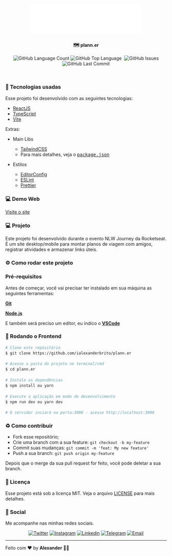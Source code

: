 
<h1 align="center">
  <img src="public/logo.svg" />
</h1>
<h4 align="center">
 <b>🗺️ plann.er</b>
</h4>
<p align="center">
  <img alt="GitHub Language Count" src="https://img.shields.io/github/languages/count/ialexanderbrito/plann.er?style=flat-square" />
  <img alt="GitHub Top Language" src="https://img.shields.io/github/languages/top/ialexanderbrito/plann.er?style=flat-square" />
  <img alt="" src="https://img.shields.io/github/repo-size/ialexanderbrito/plann.er?style=flat-square" />
  <img alt="GitHub Issues" src="https://img.shields.io/github/issues/ialexanderbrito/plann.er?style=flat-square" />
  <img alt="GitHub Last Commit" src="https://img.shields.io/github/last-commit/ialexanderbrito/plann.er?style=flat-square" />

</p>

<br>

### 🧪 Tecnologias usadas
Esse projeto foi desenvolvido com as seguintes tecnologias:
- [ReactJS](https://reactjs.org/)
- [TypeScript](https://www.typescriptlang.org/)
- [Vite](http://vitejs.dev/)

Extras:

- Main Libs
  - [TailwindCSS](https://tailwindcss.com/)
  - Para mais detalhes, veja o <kbd>[package.json](https://github.com/ialexanderbrito/plann.er/blob/master/package.json)</kbd>

- Estilos
  - [EditorConfig](https://editorconfig.org/)
  - [ESLint](https://eslint.org/)
  - [Prettier](https://prettier.io/)

### 💻 Demo Web

[Visite o site](https://planner.ialexanderbrito.dev/)

### 💻 Projeto

Este projeto foi desenvolvido durante o evento NLW Journey da Rocketseat. É um site desktop/mobile para montar planos de viagem com amigos, registrar atividades e armazenar links úteis.

### ⚙ Como rodar este projeto

### Pré-requisitos

Antes de começar, você vai precisar ter instalado em sua máquina as seguintes ferramentas:

<b>[Git](https://git-scm.com)</b>

<b>[Node.js](https://nodejs.org/en/)</b>

E também será preciso um editor, eu indico o <b>[VSCode](https://code.visualstudio.com/)</b>

### 🧭 Rodando o Frontend

```bash
# Clone este repositório
$ git clone https://github.com/ialexanderbrito/plann.er

# Acesse a pasta do projeto no terminal/cmd
$ cd plann.er

# Instale as dependências
$ npm install ou yarn

# Execute a aplicação em modo de desenvolvimento
$ npm run dev ou yarn dev

# O servidor inciará na porta:3000 - acesse http://localhost:3000
```

### :recycle: Como contribuir

- Fork esse repositório;
- Crie uma branch com a sua feature: `git checkout -b my-feature`
- Commit suas mudanças: `git commit -m 'feat: My new feature'`
- Push a sua branch: `git push origin my-feature`

Depois que o merge da sua pull request for feito, você pode deletar a sua branch.

### :memo: Licença

Esse projeto está sob a licença MIT. Veja o arquivo [LICENSE](LICENSE) para mais detalhes.

### 📱 Social

Me acompanhe nas minhas redes sociais.

<p align="center">

 <a href="https://twitter.com/ialexanderbrito" target="_blank" >
     <img alt="Twitter" src="https://img.shields.io/badge/-Twitter-9cf?style=flat-square&logo=Twitter&logoColor=white"></a>

  <a href="https://instagram.com/ialexanderbrito" target="_blank" >
    <img alt="Instagram" src="https://img.shields.io/badge/-Instagram-ff2b8e?style=flat-square&logo=Instagram&logoColor=white"></a>

  <a href="https://www.linkedin.com/in/ialexanderbrito/" target="_blank" >
    <img alt="Linkedin" src="https://img.shields.io/badge/-Linkedin-blue?style=flat-square&logo=Linkedin&logoColor=white"></a>

  <a href="https://t.me/ialexanderbrito" target="_blank" >
    <img alt="Telegram" src="https://img.shields.io/badge/-Telegram-blue?style=flat-square&logo=Telegram&logoColor=white"></a>

  <a href="mailto:ialexanderbrito@gmail.com" target="_blank" >
    <img alt="Email" src="https://img.shields.io/badge/-Email-c14438?style=flat-square&logo=Gmail&logoColor=white"></a>

</p>

---

Feito com ❤️ by **Alexander** 🤙🏾
